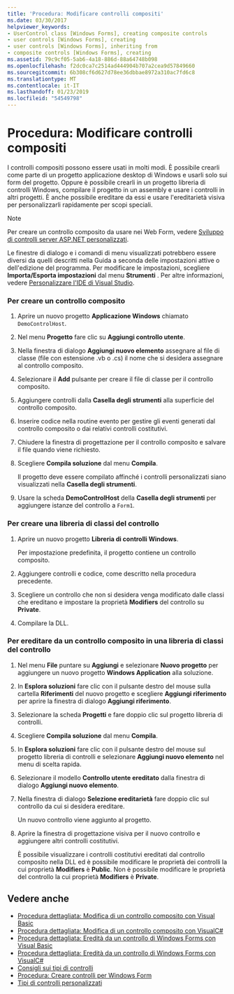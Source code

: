 ```yaml
---
title: 'Procedura: Modificare controlli compositi'
ms.date: 03/30/2017
helpviewer_keywords:
- UserControl class [Windows Forms], creating composite controls
- user controls [Windows Forms], creating
- user controls [Windows Forms], inheriting from
- composite controls [Windows Forms], creating
ms.assetid: 79c9cf05-5ab6-4a18-886d-88a64748b098
ms.openlocfilehash: f2dc0ca7c2514ad444904b707a2cea9d57849660
ms.sourcegitcommit: 6b308cf6d627d78ee36dbbae8972a310ac7fd6c8
ms.translationtype: MT
ms.contentlocale: it-IT
ms.lasthandoff: 01/23/2019
ms.locfileid: "54549798"
---
```

# <a name="how-to-author-composite-controls"></a>Procedura: Modificare controlli compositi
I controlli compositi possono essere usati in molti modi. È possibile crearli come parte di un progetto applicazione desktop di Windows e usarli solo sui form del progetto. Oppure è possibile crearli in un progetto libreria di controlli Windows, compilare il progetto in un assembly e usare i controlli in altri progetti. È anche possibile ereditare da essi e usare l'ereditarietà visiva per personalizzarli rapidamente per scopi speciali.  
  
> [!NOTE]
>  Per creare un controllo composito da usare nei Web Form, vedere [Sviluppo di controlli server ASP.NET personalizzati](https://msdn.microsoft.com/library/fbe26c16-cff4-4089-b3dd-877411f0c0ef).  
>   
>  Le finestre di dialogo e i comandi di menu visualizzati potrebbero essere diversi da quelli descritti nella Guida a seconda delle impostazioni attive o dell'edizione del programma. Per modificare le impostazioni, scegliere **Importa/Esporta impostazioni** dal menu **Strumenti** . Per altre informazioni, vedere [Personalizzare l'IDE di Visual Studio](/visualstudio/ide/personalizing-the-visual-studio-ide).  
  
### <a name="to-author-a-composite-control"></a>Per creare un controllo composito  
  
1.  Aprire un nuovo progetto **Applicazione Windows** chiamato `DemoControlHost`.  
  
2.  Nel menu **Progetto** fare clic su **Aggiungi controllo utente**.  
  
3.  Nella finestra di dialogo **Aggiungi nuovo elemento** assegnare al file di classe (file con estensione .vb o .cs) il nome che si desidera assegnare al controllo composito.  
  
4.  Selezionare il **Add** pulsante per creare il file di classe per il controllo composito.  
  
5.  Aggiungere controlli dalla **Casella degli strumenti** alla superficie del controllo composito.  
  
6.  Inserire codice nella routine evento per gestire gli eventi generati dal controllo composito o dai relativi controlli costitutivi.  
  
7.  Chiudere la finestra di progettazione per il controllo composito e salvare il file quando viene richiesto.  
  
8.  Scegliere **Compila soluzione** dal menu **Compila**.  
  
     Il progetto deve essere compilato affinché i controlli personalizzati siano visualizzati nella **Casella degli strumenti**.  
  
9. Usare la scheda **DemoControlHost** della **Casella degli strumenti** per aggiungere istanze del controllo a `Form1`.  
  
### <a name="to-author-a-control-class-library"></a>Per creare una libreria di classi del controllo  
  
1.  Aprire un nuovo progetto **Libreria di controlli Windows**.  
  
     Per impostazione predefinita, il progetto contiene un controllo composito.  
  
2.  Aggiungere controlli e codice, come descritto nella procedura precedente.  
  
3.  Scegliere un controllo che non si desidera venga modificato dalle classi che ereditano e impostare la proprietà **Modifiers** del controllo su **Private**.  
  
4.  Compilare la DLL.  
  
### <a name="to-inherit-from-a-composite-control-in-a-control-class-library"></a>Per ereditare da un controllo composito in una libreria di classi del controllo  
  
1.  Nel menu **File** puntare su **Aggiungi** e selezionare **Nuovo progetto** per aggiungere un nuovo progetto **Windows Application** alla soluzione.  
  
2.  In **Esplora soluzioni** fare clic con il pulsante destro del mouse sulla cartella **Riferimenti** del nuovo progetto e scegliere **Aggiungi riferimento** per aprire la finestra di dialogo **Aggiungi riferimento**.  
  
3.  Selezionare la scheda **Progetti** e fare doppio clic sul progetto libreria di controlli.  
  
4.  Scegliere **Compila soluzione** dal menu **Compila**.  
  
5.  In **Esplora soluzioni** fare clic con il pulsante destro del mouse sul progetto libreria di controlli e selezionare **Aggiungi nuovo elemento** nel menu di scelta rapida.  
  
6.  Selezionare il modello **Controllo utente ereditato** dalla finestra di dialogo **Aggiungi nuovo elemento**.  
  
7.  Nella finestra di dialogo **Selezione ereditarietà** fare doppio clic sul controllo da cui si desidera ereditare.  
  
     Un nuovo controllo viene aggiunto al progetto.  
  
8.  Aprire la finestra di progettazione visiva per il nuovo controllo e aggiungere altri controlli costitutivi.  
  
     È possibile visualizzare i controlli costitutivi ereditati dal controllo composito nella DLL ed è possibile modificare le proprietà dei controlli la cui proprietà **Modifiers** è **Public**. Non è possibile modificare le proprietà del controllo la cui proprietà **Modifiers** è **Private**.  
  
## <a name="see-also"></a>Vedere anche
- [Procedura dettagliata: Modifica di un controllo composito con Visual Basic](../../../../docs/framework/winforms/controls/walkthrough-authoring-a-composite-control-with-visual-basic.md)
- [Procedura dettagliata: Modifica di un controllo composito con VisualC#](../../../../docs/framework/winforms/controls/walkthrough-authoring-a-composite-control-with-visual-csharp.md)
- [Procedura dettagliata: Eredità da un controllo di Windows Forms con Visual Basic](../../../../docs/framework/winforms/controls/walkthrough-inheriting-from-a-windows-forms-control-with-visual-basic.md)
- [Procedura dettagliata: Eredità da un controllo di Windows Forms con VisualC#](../../../../docs/framework/winforms/controls/walkthrough-inheriting-from-a-windows-forms-control-with-visual-csharp.md)
- [Consigli sui tipi di controlli](../../../../docs/framework/winforms/controls/control-type-recommendations.md)
- [Procedura: Creare controlli per Windows Form](../../../../docs/framework/winforms/controls/how-to-author-controls-for-windows-forms.md)
- [Tipi di controlli personalizzati](../../../../docs/framework/winforms/controls/varieties-of-custom-controls.md)
